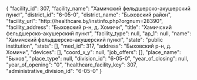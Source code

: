 {
    "facility_id": 307,
    "facility_name": "Хамичский фельдшерско-акушерский пункт",
    "district_id": "6-05-0",
    "district_name": "Быховский район",
    "facility_url": "http:\/\/healthcare.by\/instinfo.php?orgnum=28390",
    "facility_address": "Быховский р-н, д. Хомичи",
    "title": "Хамичский фельдшерско-акушерский пункт",
    "facility_type": null,
    "ap_1": null,
    "name": "Хамичский фельдшерско-акушерский пункт",
    "state": "public institution",
    "stats": [],
    "med_id": 317,
    "address": "Быховский р-н, д. Хомичи",
    "devices": [],
    "coord_x_y": null,
    "job_offers": [],
    "place_name": "Быхов",
    "place_type": null,
    "division_id": "6-05-0",
    "year_of_closing": null,
    "year_of_opening": "0",
    "healthcare_facility_key": 307,
    "administrative_division_id": "6-05-0"
}